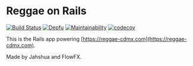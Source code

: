 # Reggae on Rails

[![Build Status](https://travis-ci.org/FlowFX/reggae-on-rails.svg?branch=master)](https://travis-ci.org/FlowFX/reggae-on-rails)
[![Depfu](https://badges.depfu.com/badges/f0f8952bcfc8adaa4332a7fbb7c10e2f/overview.svg)](https://depfu.com/github/FlowFX/reggae-on-rails?project=Bundler)
[![Maintainability](https://api.codeclimate.com/v1/badges/54c599b43f6710cbf36b/maintainability)](https://codeclimate.com/github/FlowFX/reggae-on-rails/maintainability)
[![codecov](https://codecov.io/gh/FlowFX/reggae-on-rails/branch/master/graph/badge.svg)](https://codecov.io/gh/FlowFX/reggae-on-rails)

This is the Rails app powering [https://reggae-cdmx.com](https://reggae-cdmx.com).

Made by Jahshua and FlowFX.
